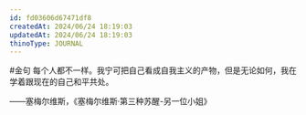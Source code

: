 ```yaml
---
id: fd03606d67471df8
createdAt: 2024/06/24 18:19:03
updatedAt: 2024/06/24 18:19:03
thinoType: JOURNAL
---
```

#金句 每个人都不一样。我宁可把自己看成自我主义的产物，但是无论如何，我在学着跟现在的自己和平共处。

——塞梅尔维斯，《塞梅尔维斯·第三种苏醒-另一位小姐》